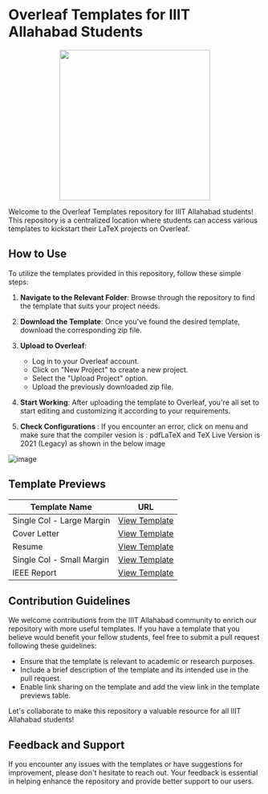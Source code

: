 # Overleaf Templates for IIIT Allahabad Students

<p align="center">
  <img width="300" height="300" src="https://github.com/atharva-gadekar/Overleaf-Templates-IIITA/assets/97454406/3ae30bdc-4081-458b-ba53-c12c041473d8">
</p>

Welcome to the Overleaf Templates repository for IIIT Allahabad students! This repository is a centralized location where students can access various templates to kickstart their LaTeX projects on Overleaf.

## How to Use

To utilize the templates provided in this repository, follow these simple steps:

1. **Navigate to the Relevant Folder**: Browse through the repository to find the template that suits your project needs.

2. **Download the Template**: Once you've found the desired template, download the corresponding zip file.

3. **Upload to Overleaf**: 

   - Log in to your Overleaf account.
   - Click on "New Project" to create a new project.
   - Select the "Upload Project" option.
   - Upload the previously downloaded zip file.

4. **Start Working**: After uploading the template to Overleaf, you're all set to start editing and customizing it according to your requirements.
5. **Check Configurations** : If you encounter an error, click on menu and make sure that the compiler vesion is : pdfLaTeX and TeX Live Version is 2021 (Legacy) as shown in the below image

![image](https://github.com/atharva-gadekar/Overleaf-Templates-IIITA/assets/97454406/a722023c-68d3-4e34-9e8e-a0d83deac6a0)


## Template Previews

| Template Name             | URL                                                |
|---------------------------|----------------------------------------------------|
| Single Col - Large Margin| [View Template](https://www.overleaf.com/read/yzxfnyzfvnbx#324be0) |
| Cover Letter              | [View Template](https://www.overleaf.com/read/prgsdpqjbbmj#fcf5d4)   |
| Resume                    | [View Template](https://www.overleaf.com/read/qyhmqmhbzgyk#f96159)   |
| Single Col - Small Margin | [View Template](https://www.overleaf.com/read/synxzwxkngmk#dba293) |
| IEEE Report               | [View Template](https://www.overleaf.com/read/cksjsmzbfjfr#5ac9f0)  |


## Contribution Guidelines

We welcome contributions from the IIIT Allahabad community to enrich our repository with more useful templates. If you have a template that you believe would benefit your fellow students, feel free to submit a pull request following these guidelines:

- Ensure that the template is relevant to academic or research purposes.
- Include a brief description of the template and its intended use in the pull request.
- Enable link sharing on the template and add the view link in the template previews table.

Let's collaborate to make this repository a valuable resource for all IIIT Allahabad students!

## Feedback and Support

If you encounter any issues with the templates or have suggestions for improvement, please don't hesitate to reach out. Your feedback is essential in helping enhance the repository and provide better support to our users.
